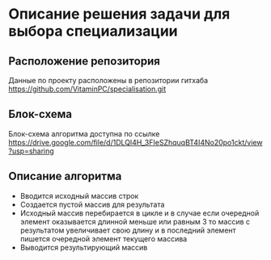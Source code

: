 # Описание решения задачи для выбора специализации

## Расположение репозитория

Данные по проекту расположены в репозитории гитхаба
https://github.com/VitaminPC/specialisation.git

## Блок-схема
Блок-схема алгоритма доступна по ссылке
https://drive.google.com/file/d/1DLQl4H_3FIeSZhquqBT4I4No20po1ckt/view?usp=sharing

## Описание алгоритма

* Вводится исходный массив строк
* Создается пустой массив для результата
* Исходный массив перебирается в цикле и в случае если очередной
элемент оказывается длинной меньше или равным 3 то массив с результатом увеличивает свою длину и в последний элемент пишется очередной элемент текущего массива
* Выводится результирующий массив
